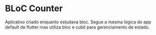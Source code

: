 # BLoC Counter

Aplicativo criado enquanto estudava bloc. Segue a mesma lógica do app default de flutter mas utiliza bloc e cubit para gerenciamento de estado.